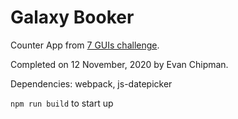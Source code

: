# Galaxy Booker

Counter App from [7 GUIs challenge](https://eugenkiss.github.io/7guis/tasks/).

Completed on 12 November, 2020 by Evan Chipman.

Dependencies: webpack, js-datepicker

`npm run build` to start up

